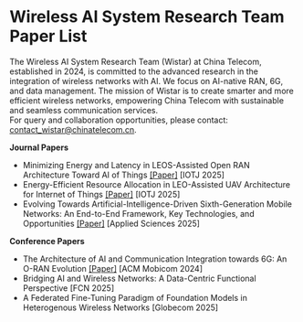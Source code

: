 # Wireless AI System Research Team Paper List
The Wireless AI System Research Team (Wistar) at China Telecom, established in 2024, is committed to the advanced research in the integration of wireless networks with AI. We focus on AI-native RAN, 6G, and data management. The mission of Wistar is to create smarter and more efficient wireless networks, empowering China Telecom with sustainable and seamless communication services.  
For query and collaboration opportunities, please contact: contact_wistar@chinatelecom.cn.   

**Journal Papers**  
* Minimizing Energy and Latency in LEOS-Assisted Open RAN Architecture Toward AI of Things [[Paper]](https://ieeexplore.ieee.org/document/10852181) [IOTJ 2025]
* Energy-Efficient Resource Allocation in LEO-Assisted UAV Architecture for Internet of Things [[Paper]](https://ieeexplore.ieee.org/document/10891524) [IOTJ 2025]
* Evolving Towards Artificial-Intelligence-Driven Sixth-Generation Mobile Networks: An End-to-End Framework, Key Technologies, and Opportunities [[Paper]](https://www.mdpi.com/2076-3417/15/6/2920) [Applied Sciences 2025]

**Conference Papers**  
* The Architecture of AI and Communication Integration towards 6G: An O-RAN Evolution [[Paper]](https://dl.acm.org/doi/abs/10.1145/3636534.3701550) [ACM Mobicom 2024]
* Bridging AI and Wireless Networks: A Data-Centric Functional Perspective [FCN 2025]
* A Federated Fine-Tuning Paradigm of Foundation Models in Heterogenous Wireless Networks [Globecom 2025]

